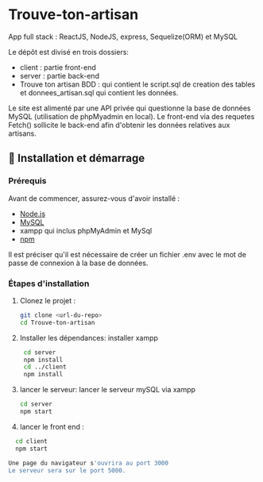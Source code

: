# Trouve-ton-artisan
App full stack : ReactJS, NodeJS, express, Sequelize(ORM) et MySQL

Le dépôt est divisé en trois dossiers:
- client : partie front-end
- server : partie back-end
- Trouve ton artisan BDD : qui contient le script.sql de creation des tables et donnees_artisan.sql qui contient les données.


Le site est alimenté par une API privée qui questionne la base de données MySQL (utilisation de phpMyadmin en local).
Le front-end via des requetes Fetch() sollicite le back-end afin d'obtenir les données relatives aux artisans.

## 🚀 Installation et démarrage

### Prérequis

Avant de commencer, assurez-vous d'avoir installé :
- [Node.js](https://nodejs.org/)
- [MySQL](https://www.mysql.com/)
- xampp qui inclus phpMyAdmin et MySql
- [npm](https://www.npmjs.com/)

Il est préciser qu'il est nécessaire de créer un fichier .env avec le mot de passe de connexion à la base de données.

### Étapes d'installation

1. Clonez le projet :
     ```sh
     git clone <url-du-repo>
     cd Trouve-ton-artisan
2. Installer les dépendances:
    installer xampp
   ```sh
    cd server
    npm install
    cd ../client
    npm install
3. lancer le serveur:
   lancer le serveur mySQL via xampp
   ```sh
   cd server
   npm start
4. lancer le front end :
 ```sh
   cd client
   npm start

Une page du navigateur s'ouvrira au port 3000
Le serveur sera sur le port 5000.



